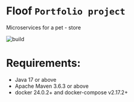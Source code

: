 # Floof ``Portfolio project``
Microservices for a pet - store

![build](https://img.shields.io/github/actions/workflow/status/iNikitaGricenko/ComputerSystem/build.yml?style=for-the-badge/badge.svg)
<br>

# Requirements:
- Java 17 or above
- Apache Maven 3.6.3 or above
- docker 24.0.2+ and docker-compose v2.17.2+